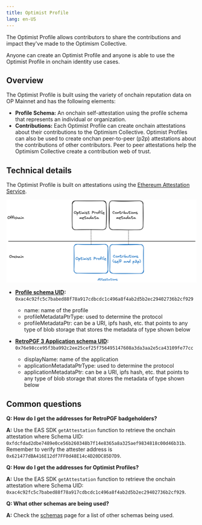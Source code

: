 ```yaml
---
title: Optimist Profile
lang: en-US
---
```

The Optimist Profile allows contributors to share the contributions and impact they've made to the Optimism Collective.

Anyone can create an Optimist Profile and anyone is able to use the Optimist Profile in onchain identity use cases.

## Overview
The Optimist Profile is built using the variety of onchain reputation data on OP Mainnet and has the following elements:

- **Profile Schema:** An onchain self-attestation using the profile schema that represents an individual or organization.
- **Contributions:** Each Optimist Profile can create onchain attestations about their contributions to the Optimism Collective. Optimist Profiles can also be used to create onchan peer-to-peer (p2p) attestations about the contributions of other contributors. Peer to peer attestations help the Optimism Collective create a contribution web of trust.

## Technical details
The Optimist Profile is built on attestations using the [Ethereum Attestation Service](./atst-v1.md). 

![Logo](../../assets/docs/identity/profile.png)

- **[Profile schema UID](https://optimism.easscan.org/schema/view/0xac4c92fc5c7babed88f78a917cdbcdc1c496a8f4ab2d5b2ec29402736b2cf929):**  `​​0xac4c92fc5c7babed88f78a917cdbcdc1c496a8f4ab2d5b2ec29402736b2cf929`
    - name: name of the profile
    - profileMetadataPtrType: used to determine the protocol
    - profileMetadataPtr: can be a URI, ipfs hash, etc. that points to any type of blob storage that stores the metadata of type shown below

- **[RetroPGF 3 Application schema UID](https://optimism.easscan.org/schema/view/0x76e98cce95f3ba992c2ee25cef25f756495147608a3da3aa2e5ca43109fe77cc):** `0x76e98cce95f3ba992c2ee25cef25f756495147608a3da3aa2e5ca43109fe77cc`
    - displayName: name of the application
    - applicationMetadataPtrType: used to determine the protocol 
    - applicationMetadataPtr: can be a URI, ipfs hash, etc. that points to any type of blob storage that stores the metadata of type shown below

## Common questions

**Q: How do I get the addresses for RetroPGF badgeholders?**

**A:** Use the EAS SDK `getAttestation` function to retrieve the onchain attestation where Schema UID: `0xfdcfdad2dbe7489e0ce56b260348b7f14e8365a8a325aef9834818c00d46b31b`.
Remember to verify the attester address is `0x621477dBA416E12df7FF0d48E14c4D20DC85D7D9`. 

**Q: How do I get the addresses for Optimist Profiles?**

**A:** Use the EAS SDK `getAttestation` function to retrieve the onchain attestation where Schema UID: `0xac4c92fc5c7babed88f78a917cdbcdc1c496a8f4ab2d5b2ec29402736b2cf929`.

**Q: What other schemas are being used?**

**A:** Check the [schemas](./schemas.md) page for a list of other schemas being used.


